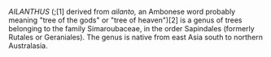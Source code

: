 _AILANTHUS_ (;[1] derived from _ailanto,_ an Ambonese word probably meaning "tree of the gods" or "tree of heaven")[2] is a genus of trees belonging to the family Simaroubaceae, in the order Sapindales (formerly Rutales or Geraniales). The genus is native from east Asia south to northern Australasia.
